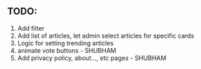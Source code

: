 ## TODO:

1. Add filter
2. Add list of articles, let admin select articles for specific cards
3. Logic for setting trending articles
4. animate vote buttons - SHUBHAM
5. Add privacy policy, about..., etc pages - SHUBHAM
